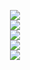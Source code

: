 <p align="center">
  <img src="https://img.shields.io/static/v1?label=HTML&message=4.5/5&color=blue&style=plastic"><br>
  <img src="https://img.shields.io/static/v1?label=Python&message=4/5&color=blue&style=plastic"><br>
  <img src="https://img.shields.io/static/v1?label=JavaScript&message=3.75/5&color=blue&style=plastic"><br>
  <img src="https://img.shields.io/static/v1?label=CSS&message=3.5/5&color=blue&style=plastic"><br>
  <img src="https://img.shields.io/static/v1?label=Kotlin&message=1/5&color=blue&style=plastic"><br>

</p>
